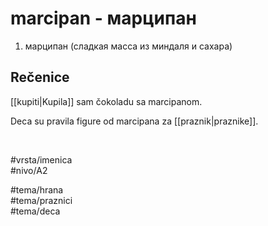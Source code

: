 # marcipan - марципан

1. марципан (сладкая масса из миндаля и сахара)

## Rečenice

[[kupiti|Kupila]] sam čokoladu sa marcipanom.

Deca su pravila figure od marcipana za [[praznik|praznike]].

<br>

#vrsta/imenica  
#nivo/A2  

#tema/hrana  
#tema/praznici  
#tema/deca  
